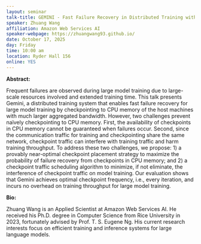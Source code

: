 ```yaml
---
layout: seminar
talk-title: GEMINI - Fast Failure Recovery in Distributed Training with In-Memory Checkpoints
speaker: Zhuang Wang
affiliation: Amazon Web Services AI
speaker-webpage: https://zhuangwang93.github.io/
date: October 17, 2025
day: Friday
time: 10:00 am
location: Ryder Hall 156
online: YES
---
```


**Abstract:**

Frequent failures are observed during large model training due to large-scale resources involved and extended training time. This talk presents Gemini, a distributed training system that enables fast failure recovery for large model training by checkpointing to CPU memory of the host machines with much larger aggregated bandwidth. However, two challenges prevent naïvely checkpointing to CPU memory. First, the availability of checkpoints in CPU memory cannot be guaranteed when failures occur. Second, since the communication traffic for training and checkpointing share the same network, checkpoint traffic can interfere with training traffic and harm training throughput. To address these two challenges, we propose: 1) a provably near-optimal checkpoint placement strategy to maximize the probability of failure recovery from checkpoints in CPU memory; and 2) a checkpoint traffic scheduling algorithm to minimize, if not eliminate, the interference of checkpoint traffic on model training. Our evaluation shows that Gemini achieves optimal checkpoint frequency, i.e., every iteration, and incurs no overhead on training throughput for large model training.

**Bio:**

Zhuang Wang is an Applied Scientist at Amazon Web Services AI. He received his Ph.D. degree in Computer Science from Rice University in 2023, fortunately advised by Prof. T. S. Eugene Ng. His current research interests focus on efficient training and inference systems for large language models.